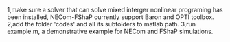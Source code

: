 
1,make sure a solver that can solve mixed interger nonlinear programing has been installed, NECom-FShaP currently support Baron and OPTI toolbox.
2,add the folder 'codes' and all its subfolders to matlab path.
3,run example.m, a demonstrative example for NECom and FShaP simulations.



